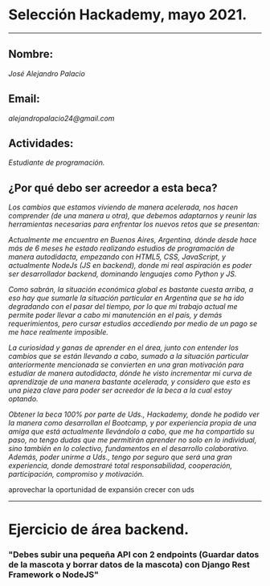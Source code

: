 # Selección Hackademy, mayo 2021.
---
## Nombre: 
_José Alejandro Palacio_
## Email: 
_alejandropalacio24@gmail.com_
## Actividades:
_Estudiante de programación._
## ¿Por qué debo ser acreedor a esta beca?
_Los cambios que estamos viviendo de manera acelerada, nos hacen comprender (de una manera u otra), que debemos adaptarnos y reunir las herramientas necesarias para enfrentar los nuevos retos que se presentan:_

_Actualmente me encuentro en Buenos Aires, Argentina, dónde desde hace más de 6 meses he estado realizando estudios de programación de manera autodidacta, empezando con HTML5, CSS, JavaScript, y actualmente NodeJs (JS en backend), donde mi real aspiración es poder ser desarrollador backend, dominando lenguajes como Python y JS._

_Como sabrán, la situación económica global es bastante cuesta arriba, a eso hay que sumarle la situación particular en Argentina que se ha ido degradando con el pasar del tiempo, por lo que mi trabajo actual me permite poder llevar a cabo mi manutención en el país, y demás requerimientos, pero cursar estudios accediendo por medio de un pago se me hace realmente imposible._

_La curiosidad y ganas de aprender en el área, junto con entender los cambios que se están llevando a cabo, sumado a la situación particular anteriormente mencionada se convierten en una gran motivación para estudiar de manera autodidacta, dónde he visto incrementar mi curva de aprendizaje de una manera bastante acelerada, y considero que esto es una pieza clave para poder ser acreedor de la beca a la cual estoy optando._

_Obtener la beca 100% por parte de Uds., Hackademy, donde he podido ver la manera como desarrollan el Bootcamp, y por experiencia propia de una amiga que está actualmente llevándolo a cabo, que me ha compartido su paso, no tengo dudas que me permitirán aprender no solo en lo individual, sino también en lo colectivo, fundamentos en el desarrollo colaborativo.  Además, poder unirme a Uds., tengo por seguro que será una gran experiencia, donde demostraré total responsabilidad, cooperación, participación, compromiso y motivación._

aprovechar la oportunidad de expansión
crecer con uds



---
# Ejercicio de área backend.
### "Debes subir una pequeña API con 2 endpoints (Guardar datos de la mascota y borrar datos de la mascota) con Django Rest Framework o NodeJS"